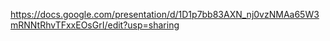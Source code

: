 
https://docs.google.com/presentation/d/1D1p7bb83AXN_nj0vzNMAa65W3mRNNtRhvTFxxEOsGrI/edit?usp=sharing
